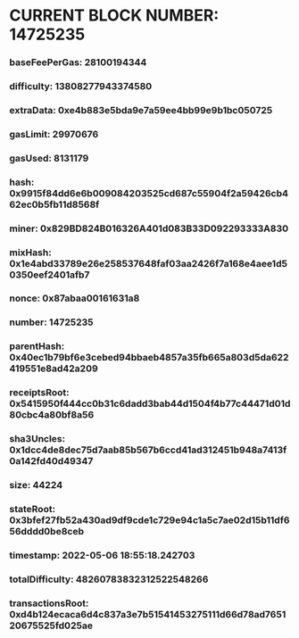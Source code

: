 # CURRENT BLOCK NUMBER: 14725235

### baseFeePerGas: 28100194344
### difficulty: 13808277943374580
### extraData: 0xe4b883e5bda9e7a59ee4bb99e9b1bc050725
### gasLimit: 29970676
### gasUsed: 8131179
### hash: 0x9915f84dd6e6b009084203525cd687c55904f2a59426cb462ec0b5fb11d8568f
### miner: 0x829BD824B016326A401d083B33D092293333A830
### mixHash: 0x1e4abd33789e26e258537648faf03aa2426f7a168e4aee1d50350eef2401afb7
### nonce: 0x87abaa00161631a8
### number: 14725235
### parentHash: 0x40ec1b79bf6e3cebed94bbaeb4857a35fb665a803d5da622419551e8ad42a209
### receiptsRoot: 0x5415950f444cc0b31c6dadd3bab44d1504f4b77c44471d01d80cbc4a80bf8a56
### sha3Uncles: 0x1dcc4de8dec75d7aab85b567b6ccd41ad312451b948a7413f0a142fd40d49347
### size: 44224
### stateRoot: 0x3bfef27fb52a430ad9df9cde1c729e94c1a5c7ae02d15b11df656dddd0be8ceb
### timestamp: 2022-05-06 18:55:18.242703
### totalDifficulty: 48260783832312522548266
### transactionsRoot: 0xd4b124ecaca6d4c837a3e7b51541453275111d66d78ad765120675525fd025ae
